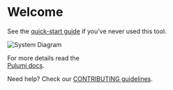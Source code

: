 # Welcome

See the [quick-start guide](./quick-start.md) if you’ve never used this tool.

![System Diagram](./images/diagram.png)

For more details read the  
[Pulumi docs](https://www.pulumi.com/docs).

Need help? Check our [CONTRIBUTING guidelines](CONTRIBUTING.md).
